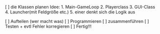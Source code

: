 [ ] die Klassen planen
Idee: 1. Main-GameLoop
      2. Playerclass
      3. GUI-Class
      4. Launcher(mit Feldgröße etc.)
      5. einer denkt sich die Logik aus
      
      
[ ] Aufteilen (wer macht was)
[ ] Programmieren
[ ] zusammenführen
[ ] Testen + evtl Fehler korregieren
[ ] Fertig!!!
